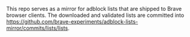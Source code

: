 This repo serves as a mirror for adblock lists that are shipped to Brave browser clients. The downloaded and validated lists are committed into https://github.com/brave-experiments/adblock-lists-mirror/commits/lists/lists. 
